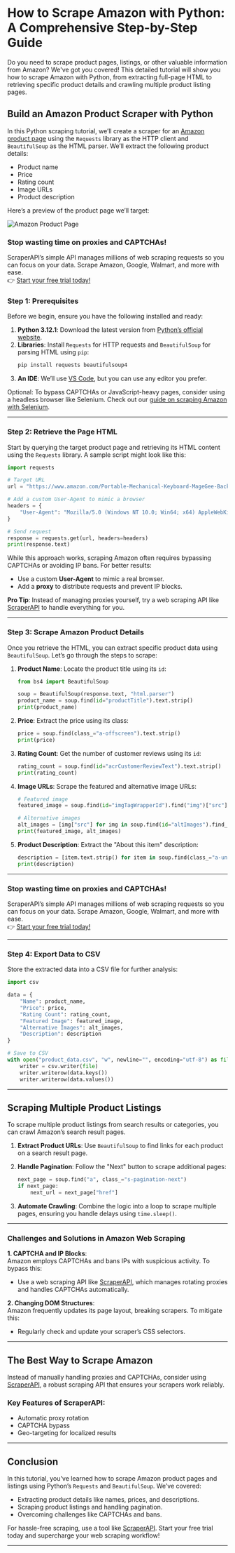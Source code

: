 
# How to Scrape Amazon with Python: A Comprehensive Step-by-Step Guide

Do you need to scrape product pages, listings, or other valuable information from Amazon? We've got you covered! This detailed tutorial will show you how to scrape Amazon with Python, from extracting full-page HTML to retrieving specific product details and crawling multiple product listing pages.

## Build an Amazon Product Scraper with Python

In this Python scraping tutorial, we’ll create a scraper for an [Amazon product page](https://www.amazon.com/Portable-Mechanical-Keyboard-MageGee-Backlit/dp/B098LG3N6R/) using the `Requests` library as the HTTP client and `BeautifulSoup` as the HTML parser. We’ll extract the following product details:

- Product name
- Price
- Rating count
- Image URLs
- Product description

Here’s a preview of the product page we’ll target:

![Amazon Product Page](https://static.zenrows.com/content/amazon_product_page_20b0cdaee9.png)

### Stop wasting time on proxies and CAPTCHAs!

ScraperAPI’s simple API manages millions of web scraping requests so you can focus on your data. Scrape Amazon, Google, Walmart, and more with ease.  
👉 [Start your free trial today!](https://bit.ly/Scraperapi)

### Step 1: Prerequisites

Before we begin, ensure you have the following installed and ready:

1. **Python 3.12.1**: Download the latest version from [Python’s official website](https://www.python.org/).
2. **Libraries**: Install `Requests` for HTTP requests and `BeautifulSoup` for parsing HTML using `pip`:
   ```bash
   pip install requests beautifulsoup4
   ```
3. **An IDE**: We’ll use [VS Code](https://code.visualstudio.com/), but you can use any editor you prefer.

Optional: To bypass CAPTCHAs or JavaScript-heavy pages, consider using a headless browser like Selenium. Check out our [guide on scraping Amazon with Selenium](https://www.zenrows.com/blog/scraping-amazon-selenium).

---

### Step 2: Retrieve the Page HTML

Start by querying the target product page and retrieving its HTML content using the `Requests` library. A sample script might look like this:

```python
import requests

# Target URL
url = "https://www.amazon.com/Portable-Mechanical-Keyboard-MageGee-Backlit/dp/B098LG3N6R/"

# Add a custom User-Agent to mimic a browser
headers = {
    "User-Agent": "Mozilla/5.0 (Windows NT 10.0; Win64; x64) AppleWebKit/537.36 (KHTML, like Gecko) Chrome/126.0.0.0 Safari/537.36"
}

# Send request
response = requests.get(url, headers=headers)
print(response.text)
```

While this approach works, scraping Amazon often requires bypassing CAPTCHAs or avoiding IP bans. For better results:

- Use a custom **User-Agent** to mimic a real browser.
- Add a **proxy** to distribute requests and prevent IP blocks.

**Pro Tip**: Instead of managing proxies yourself, try a web scraping API like [ScraperAPI](https://bit.ly/Scraperapi) to handle everything for you.

---

### Step 3: Scrape Amazon Product Details

Once you retrieve the HTML, you can extract specific product data using `BeautifulSoup`. Let’s go through the steps to scrape:

1. **Product Name**:
   Locate the product title using its `id`:
   ```python
   from bs4 import BeautifulSoup

   soup = BeautifulSoup(response.text, "html.parser")
   product_name = soup.find(id="productTitle").text.strip()
   print(product_name)
   ```

2. **Price**:
   Extract the price using its class:
   ```python
   price = soup.find(class_="a-offscreen").text.strip()
   print(price)
   ```

3. **Rating Count**:
   Get the number of customer reviews using its `id`:
   ```python
   rating_count = soup.find(id="acrCustomerReviewText").text.strip()
   print(rating_count)
   ```

4. **Image URLs**:
   Scrape the featured and alternative image URLs:
   ```python
   # Featured image
   featured_image = soup.find(id="imgTagWrapperId").find("img")["src"]
   
   # Alternative images
   alt_images = [img["src"] for img in soup.find(id="altImages").find_all("img")]
   print(featured_image, alt_images)
   ```

5. **Product Description**:
   Extract the "About this item" description:
   ```python
   description = [item.text.strip() for item in soup.find(class_="a-unordered-list").find_all("span")]
   print(description)
   ```

---

### Stop wasting time on proxies and CAPTCHAs!

ScraperAPI’s simple API manages millions of web scraping requests so you can focus on your data. Scrape Amazon, Google, Walmart, and more with ease.  
👉 [Start your free trial today!](https://bit.ly/Scraperapi)

---

### Step 4: Export Data to CSV

Store the extracted data into a CSV file for further analysis:

```python
import csv

data = {
    "Name": product_name,
    "Price": price,
    "Rating Count": rating_count,
    "Featured Image": featured_image,
    "Alternative Images": alt_images,
    "Description": description
}

# Save to CSV
with open("product_data.csv", "w", newline="", encoding="utf-8") as file:
    writer = csv.writer(file)
    writer.writerow(data.keys())
    writer.writerow(data.values())
```

---

## Scraping Multiple Product Listings

To scrape multiple product listings from search results or categories, you can crawl Amazon’s search result pages.

1. **Extract Product URLs**:
   Use `BeautifulSoup` to find links for each product on a search result page.

2. **Handle Pagination**:
   Follow the "Next" button to scrape additional pages:
   ```python
   next_page = soup.find("a", class_="s-pagination-next")
   if next_page:
       next_url = next_page["href"]
   ```

3. **Automate Crawling**:
   Combine the logic into a loop to scrape multiple pages, ensuring you handle delays using `time.sleep()`.

---

### Challenges and Solutions in Amazon Web Scraping

**1. CAPTCHA and IP Blocks**:  
Amazon employs CAPTCHAs and bans IPs with suspicious activity. To bypass this:
- Use a web scraping API like [ScraperAPI](https://bit.ly/Scraperapi), which manages rotating proxies and handles CAPTCHAs automatically.

**2. Changing DOM Structures**:  
Amazon frequently updates its page layout, breaking scrapers. To mitigate this:
- Regularly check and update your scraper’s CSS selectors.

---

## The Best Way to Scrape Amazon

Instead of manually handling proxies and CAPTCHAs, consider using [ScraperAPI](https://bit.ly/Scraperapi), a robust scraping API that ensures your scrapers work reliably.

### Key Features of ScraperAPI:
- Automatic proxy rotation
- CAPTCHA bypass
- Geo-targeting for localized results

---

## Conclusion

In this tutorial, you’ve learned how to scrape Amazon product pages and listings using Python’s `Requests` and `BeautifulSoup`. We’ve covered:
- Extracting product details like names, prices, and descriptions.
- Scraping product listings and handling pagination.
- Overcoming challenges like CAPTCHAs and bans.

For hassle-free scraping, use a tool like [ScraperAPI](https://bit.ly/Scraperapi). Start your free trial today and supercharge your web scraping workflow!

---
